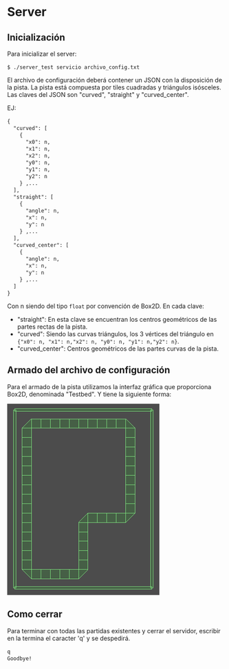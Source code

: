 # Server

## Inicialización

Para inicializar el server:

```
$ ./server_test servicio archivo_config.txt
```

El archivo de configuración deberá contener un JSON con la disposición de la pista. La pista está compuesta por tiles cuadradas y triángulos isósceles. Las claves del JSON son "curved", "straight" y "curved_center".

EJ:

```
{
  "curved": [
    {
      "x0": n,
      "x1": n,
      "x2": n,
      "y0": n,
      "y1": n,
      "y2": n
    } ,...
  ],
  "straight": [
    {
      "angle": n,
      "x": n,
      "y": n
    } ,...
  ],
  "curved_center": [
    {
      "angle": n,
      "x": n,
      "y": n
    } ,...
  ]
}
```

Con n siendo del tipo `float` por convención de Box2D. En cada clave:

* "straight": En esta clave se encuentran los centros geométricos de las partes rectas de la pista.
* "curved": Siendo las curvas triángulos, los 3 vértices del triángulo en `{"x0": n, "x1": n,"x2": n, "y0": n, "y1": n,"y2": n}`.
* "curved_center": Centros geométricos de las partes curvas de la pista.

## Armado del archivo de configuración 

Para el armado de la pista utilizamos la interfaz gráfica que proporciona Box2D, denominada "Testbed". Y tiene la siguiente forma:

![Pista](Track_croquis.png)

## Como cerrar 

Para terminar con todas las partidas existentes y cerrar el servidor, escribir en la termina el caracter 'q' y se despedirá.

```
q
Goodbye!
```




 